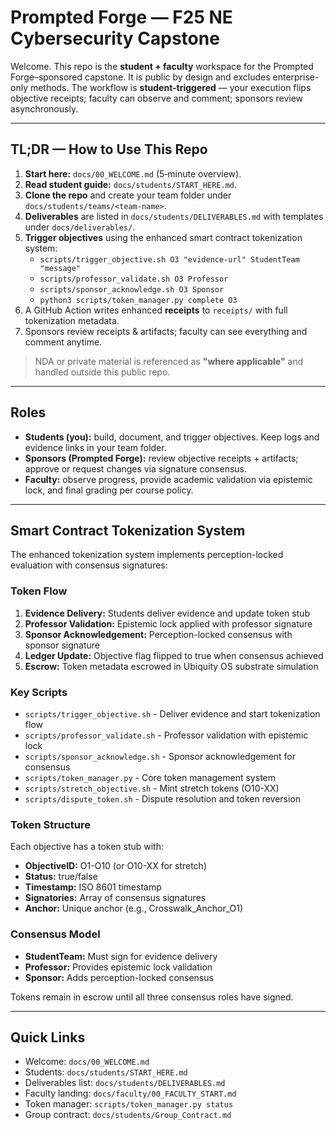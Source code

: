 # Prompted Forge — F25 NE Cybersecurity Capstone

Welcome. This repo is the **student + faculty** workspace for the Prompted Forge–sponsored capstone.
It is public by design and excludes enterprise-only methods. The workflow is **student-triggered** — your
execution flips objective receipts; faculty can observe and comment; sponsors review asynchronously.

---

## TL;DR — How to Use This Repo
1. **Start here:** `docs/00_WELCOME.md` (5‑minute overview).
2. **Read student guide:** `docs/students/START_HERE.md`.
3. **Clone the repo** and create your team folder under `docs/students/teams/<team-name>`.
4. **Deliverables** are listed in `docs/students/DELIVERABLES.md` with templates under `docs/deliverables/`.
5. **Trigger objectives** using the enhanced smart contract tokenization system:
   - `scripts/trigger_objective.sh O3 "evidence-url" StudentTeam "message"`
   - `scripts/professor_validate.sh O3 Professor`  
   - `scripts/sponsor_acknowledge.sh O3 Sponsor`
   - `python3 scripts/token_manager.py complete O3`
6. A GitHub Action writes enhanced **receipts** to `receipts/` with full tokenization metadata.
7. Sponsors review receipts & artifacts; faculty can see everything and comment anytime.

> NDA or private material is referenced as **"where applicable"** and handled outside this public repo.

---

## Roles
- **Students (you):** build, document, and trigger objectives. Keep logs and evidence links in your team folder.
- **Sponsors (Prompted Forge):** review objective receipts + artifacts; approve or request changes via signature consensus.
- **Faculty:** observe progress, provide academic validation via epistemic lock, and final grading per course policy.

---

## Smart Contract Tokenization System

The enhanced tokenization system implements perception-locked evaluation with consensus signatures:

### Token Flow
1. **Evidence Delivery:** Students deliver evidence and update token stub
2. **Professor Validation:** Epistemic lock applied with professor signature
3. **Sponsor Acknowledgement:** Perception-locked consensus with sponsor signature
4. **Ledger Update:** Objective flag flipped to true when consensus achieved
5. **Escrow:** Token metadata escrowed in Ubiquity OS substrate simulation

### Key Scripts
- `scripts/trigger_objective.sh` - Deliver evidence and start tokenization flow
- `scripts/professor_validate.sh` - Professor validation with epistemic lock
- `scripts/sponsor_acknowledge.sh` - Sponsor acknowledgement for consensus
- `scripts/token_manager.py` - Core token management system
- `scripts/stretch_objective.sh` - Mint stretch tokens (O10-XX)
- `scripts/dispute_token.sh` - Dispute resolution and token reversion

### Token Structure
Each objective has a token stub with:
- **ObjectiveID:** O1-O10 (or O10-XX for stretch)
- **Status:** true/false
- **Timestamp:** ISO 8601 timestamp
- **Signatories:** Array of consensus signatures
- **Anchor:** Unique anchor (e.g., Crosswalk_Anchor_O1)

### Consensus Model
- **StudentTeam:** Must sign for evidence delivery
- **Professor:** Provides epistemic lock validation
- **Sponsor:** Adds perception-locked consensus

Tokens remain in escrow until all three consensus roles have signed.

---

## Quick Links
- Welcome: `docs/00_WELCOME.md`
- Students: `docs/students/START_HERE.md`
- Deliverables list: `docs/students/DELIVERABLES.md`
- Faculty landing: `docs/faculty/00_FACULTY_START.md`
- Token manager: `scripts/token_manager.py status`
- Group contract: `docs/students/Group_Contract.md`